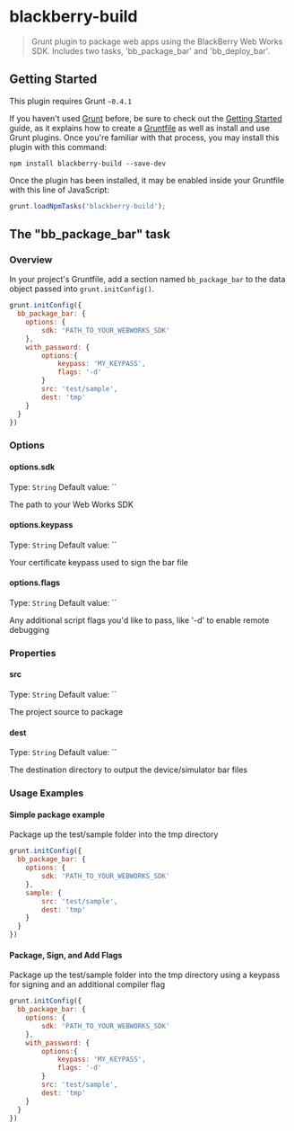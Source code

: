 # blackberry-build

> Grunt plugin to package web apps using the BlackBerry Web Works SDK.  Includes two tasks, 'bb_package_bar' and 'bb_deploy_bar'.

## Getting Started
This plugin requires Grunt `~0.4.1`

If you haven't used [Grunt](http://gruntjs.com/) before, be sure to check out the [Getting Started](http://gruntjs.com/getting-started) guide, as it explains how to create a [Gruntfile](http://gruntjs.com/sample-gruntfile) as well as install and use Grunt plugins. Once you're familiar with that process, you may install this plugin with this command:

```shell
npm install blackberry-build --save-dev
```

Once the plugin has been installed, it may be enabled inside your Gruntfile with this line of JavaScript:

```js
grunt.loadNpmTasks('blackberry-build');
```

## The "bb_package_bar" task

### Overview
In your project's Gruntfile, add a section named `bb_package_bar` to the data object passed into `grunt.initConfig()`.

```js
grunt.initConfig({
  bb_package_bar: {
    options: {
    	sdk: 'PATH_TO_YOUR_WEBWORKS_SDK'
    },
    with_password: {
    	options:{
    		keypass: 'MY_KEYPASS',
            flags: '-d'
    	}
		src: 'test/sample',
		dest: 'tmp'
	}
  }
})
```

### Options

#### options.sdk
Type: `String`
Default value: ``

The path to your Web Works SDK

#### options.keypass
Type: `String`
Default value: ``

Your certificate keypass used to sign the bar file

#### options.flags
Type: `String`
Default value: ``

Any additional script flags you'd like to pass, like '-d' to enable remote debugging

### Properties

#### src
Type: `String`
Default value: ``

The project source to package

#### dest
Type: `String`
Default value: ``

The destination directory to output the device/simulator bar files

### Usage Examples

#### Simple package example
Package up the test/sample folder into the tmp directory
```js
grunt.initConfig({
  bb_package_bar: {
    options: {
    	sdk: 'PATH_TO_YOUR_WEBWORKS_SDK'
    },
    sample: {
		src: 'test/sample',
		dest: 'tmp'
	}
  }
})
```

#### Package, Sign, and Add Flags
Package up the test/sample folder into the tmp directory using a keypass for signing and an additional compiler flag
```js
grunt.initConfig({
  bb_package_bar: {
    options: {
    	sdk: 'PATH_TO_YOUR_WEBWORKS_SDK'
    },
    with_password: {
    	options:{
    		keypass: 'MY_KEYPASS',
            flags: '-d'
    	}
		src: 'test/sample',
		dest: 'tmp'
	}
  }
})
```